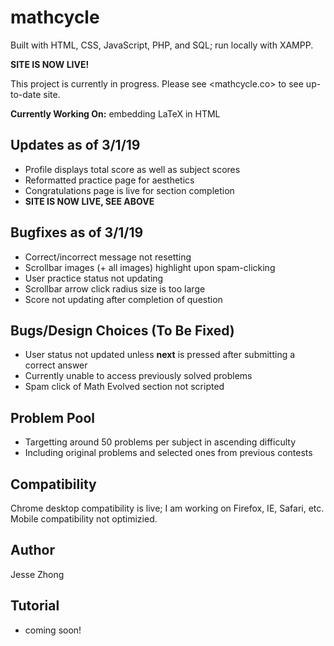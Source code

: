 # mathcycle
Built with HTML, CSS, JavaScript, PHP, and SQL; run locally with XAMPP.

**SITE IS NOW LIVE!**

This project is currently in progress. Please see <mathcycle.co> to see up-to-date site.

**Currently Working On:** embedding LaTeX in HTML

## Updates as of 3/1/19
* Profile displays total score as well as subject scores
* Reformatted practice page for aesthetics
* Congratulations page is live for section completion
* **SITE IS NOW LIVE, SEE ABOVE**

## Bugfixes as of 3/1/19
* Correct/incorrect message not resetting
* Scrollbar images (+ all images) highlight upon spam-clicking
* User practice status not updating
* Scrollbar arrow click radius size is too large
* Score not updating after completion of question

## Bugs/Design Choices (To Be Fixed)
* User status not updated unless **next** is pressed after submitting a correct answer
* Currently unable to access previously solved problems
* Spam click of Math Evolved section not scripted

## Problem Pool
* Targetting around 50 problems per subject in ascending difficulty
* Including original problems and selected ones from previous contests

## Compatibility
 Chrome desktop compatibility is live; I am working on Firefox, IE, Safari, etc. Mobile compatibility not optimizied.

## Author
Jesse Zhong

## Tutorial
* coming soon!
